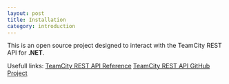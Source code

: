 ```yaml
---
layout: post
title: Installation
category: introduction
---
```


This is an open source project designed to interact with the TeamCity REST API for **.NET**.

Usefull links:
[TeamCity REST API Reference](https://www.jetbrains.com/help/teamcity/rest/teamcity-rest-api-documentation.html)
[TeamCity REST API GitHub Project](https://github.com/JetBrains/teamcity-rest)